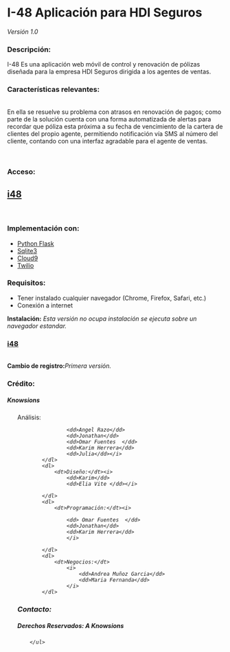 
<h1>I-48 Aplicación para HDI Seguros</h1>
<i>	Versión 1.0 </i>
<h3>Descripción:</h3> 
I-48 Es una aplicación web móvil de control y renovación de pólizas  diseñada para la 
empresa HDI Seguros dirigida a los agentes de ventas.
<h3>Características relevantes:</h3>
<br>En ella se resuelve su problema con atrasos en renovación de pagos; como parte de la solución 
cuenta con una forma automatizada de alertas para recordar que póliza esta próxima a su fecha de vencimiento
de la cartera de clientes del propio agente, permitiendo notificación vía SMS al número del cliente, contando 
con una interfaz agradable para el agente de ventas.

<br><h3>Acceso:</h3>
<h2><a href= "http://fintech-2016-gozhack.c9users.io/">i48</a></h2>

<br><h3>Implementación con:</h3>
<ul>
  <li><a href= "http://flask.pocoo.org/">Python Flask</a></li>
  <li><a href= "https://www.sqlite.org/">Sqlite3</a></li>
  <li><a href= "https://c9.io/">Cloud9</a></li>
  <li><a href= "https://www.twilio.com/">Twilio</a></li>
</ul>



<h3>Requisitos:  </h3>
<ul>
    <li>Tener instalado cualquier navegador (Chrome, Firefox, Safari, etc.)</li>
    <li>Conexión a internet</li>	
</ul>


<b>Instalación:</b> <i>  Esta versión no ocupa instalación se ejecuta sobre un navegador estandar.</i>

<h3><a href= "https://canvanizer.com/canvas/dm9cReFXjCo">i48</a></h3>


<br><b>Cambio de registro:</b><i>Primera versión.</i>
<h3>Crédito:</h3>  
<h5><i>Knowsions</i></h5>
<ul>
			<dl>
				<dt>Análisis:</dt><i>
					
					<dd>Angel Razo</dd>
					<dd>Jonathan</dd>
					<dd>Omar Fuentes  </dd>
					<dd>Karim Herrera</dd>
					<dd>Julia</dd></i>
			</dl>
			<dl>
    			<dt>Diseño:</dt><i>
					<dd>Karim</dd>
					<dd>Elia Vite </dd></i>

			</dl>
			<dl>
			    <dt>Programación:</dt><i>
					
					<dd> Omar Fuentes  </dd>
					<dd>Jonathan</dd>
					<dd>Karim Herrera</dd>
					</i>
			
			</dl>
			<dl>
    			<dt>Negocios:</dt>
    			    <i>
    			        <dd>Andrea Muñoz Garcia</dd>
    					<dd>Maria Fernanda</dd>
    				</i>
    		</dl>
    		
    		
<h3>Contacto:</h3>

<h5>Derechos Reservados: A Knowsions</h5>
    	
		</ul>
